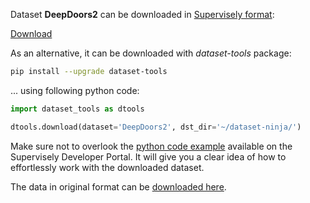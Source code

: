 Dataset **DeepDoors2** can be downloaded in [Supervisely format](https://developer.supervisely.com/api-references/supervisely-annotation-json-format):

 [Download](https://assets.supervisely.com/remote/eyJsaW5rIjogImZzOi8vYXNzZXRzLzM1NjRfRGVlcERvb3JzMi9kZWVwZG9vcnMyLURhdGFzZXROaW5qYS50YXIiLCAic2lnIjogInlhQW9KREVCamIxK29NQzRlUytldzZEZnVVdFF4ekF2cFlDbWQyRGdCM3M9In0=)

As an alternative, it can be downloaded with *dataset-tools* package:
``` bash
pip install --upgrade dataset-tools
```

... using following python code:
``` python
import dataset_tools as dtools

dtools.download(dataset='DeepDoors2', dst_dir='~/dataset-ninja/')
```
Make sure not to overlook the [python code example](https://developer.supervisely.com/getting-started/python-sdk-tutorials/iterate-over-a-local-project) available on the Supervisely Developer Portal. It will give you a clear idea of how to effortlessly work with the downloaded dataset.

The data in original format can be [downloaded here](https://drive.google.com/drive/folders/1SxVKeJ9RBcoJXHSHw-LWaLGG07BZT-b5?usp=sharing).